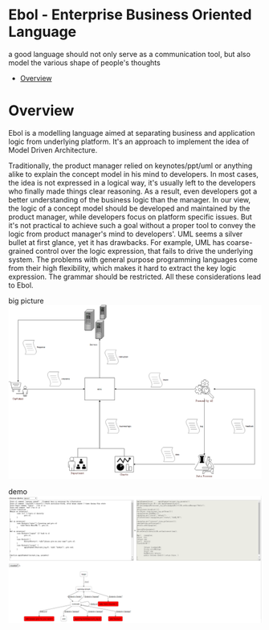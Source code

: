 # Ebol - Enterprise Business Oriented Language
a good language should not only serve as a communication tool, but also model the various shape of people's thoughts

* [Overview](#Overview)


# Overview
Ebol is a modelling language aimed at separating business and application logic from underlying platform. It's an approach to implement the idea of Model Driven Architecture.

Traditionally, the product manager relied on keynotes/ppt/uml or anything alike to explain the concept model in his mind to developers. In 
most cases, the idea is not expressed in a logical way, it's usually left to the developers who finally made things clear reasoning. As a 
result, even developers got a better understanding of the business logic than the manager. In our view, the logic of a concept model should 
be developed and maintained by the product manager, while developers focus on platform specific issues. But it's not practical to achieve
such a goal without a proper tool to convey the logic from product manager's mind to developers'. UML seems a silver bullet at first glance,
yet it has drawbacks. For example, UML has coarse-grained control over the logic expression, that fails to drive the underlying system. 
The problems with general purpose programming languages come from their high flexibility, which makes it hard to extract the key logic
expression. The grammar should be restricted.  All these considerations lead to Ebol.

big picture<img src="application in future.png" alt="big picture">

demo<img src="demo_v3.PNG" alt="demo">













